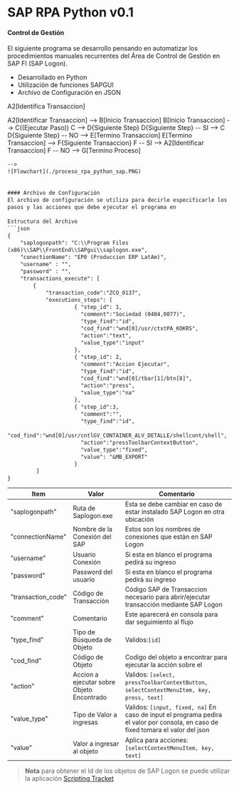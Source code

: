# SAP RPA Python v0.1
#### Control de Gestión
El siguiente programa se desarrollo pensando en automatizar los procedimientos manuales recurrentes del Área de Control de Gestión en SAP FI (SAP Logon).

- Desarrollado en Python
- Utilización de funciones SAPGUI
- Archivo de Configuración en JSON

<!--
```mermaid
graph LR
A[Inicio Proceso] --> A2[Identifica Transaccion]
A2[Identificar Transaccion] --> B[Inicio Transaccion]
B[Inicio Transaccion] --> C((Ejecutar Paso))
C --> D{Siguiente Step}
D{Siguiente Step} -- SI --> C
D{Siguiente Step} -- NO --> E[Termino Transaccion]
E[Termino Transaccion] --> F{Siguiente Transaccion}
F -- SI --> A2[Identificar Transaccion]
F -- NO --> G[Termino Proceso]
```
-->
![Flowchart](./proceso_rpa_python_sap.PNG)


#### Archivo de Configuración
El archivo de configuración se utiliza para decirle especificarle los pasos y las acciones que debe ejecutar el programa en 

Estructura del Archivo
```json
{
    "saplogonpath": "C:\\Program Files (x86)\\SAP\\FrontEnd\\SAPgui\\saplogon.exe",
    "conectionName": "EP0 (Produccion ERP LatAm)",
    "username" : "",
    "password" : "",
    "transactions_execute": [
        {
    		"transaction_code":"ZCO_0137",
    	    "executions_steps": [
    	             { "step_id": 1,
    				   "comment":"Sociedad (0404,0077)",
    	               "type_find":"id",
	    	           "cod_find":"wnd[0]/usr/ctxtPA_KOKRS",
    	               "action":"text",
    				   "value_type":"input"
    	             },
    	             { "step_id": 2,
    	               "comment":"Accion Ejecutar",
    	               "type_find":"id",
    	               "cod_find":"wnd[0]/tbar[1]/btn[8]",
    	               "action":"press",
    				   "value_type":"na"
    	             },
    	             { "step_id":3,
    	               "comment":"",
    	               "type_find":"id",
    	               "cod_find":"wnd[0]/usr/cntlGV_CONTAINER_ALV_DETALLE/shellcont/shell",
    	               "action":"pressToolbarContextButton",
    				   "value_type":"fixed",
    				   "value": "&MB_EXPORT"
    	             }
    	 ]
}
```

| Item | Valor | Comentario|
|-------|-------|----------|
|"saplogonpath"|Ruta de Saplogon.exe| Esta se debe cambiar en caso de estar instalado SAP Logon en otra ubicación|
|"connectionName"|Nombre de la Conexión del SAP| Estos son los nombres de conexiones que están en SAP Logon|
|"username"|Usuario Conexión| Si esta en blanco el programa pedirá su ingreso|
|"password"|Password del usuario| Si esta en blanco el programa pedirá su ingreso|
|"transaction_code" | Código de Transacción | Código SAP de Transaccion necesario para abrir/ejecutar transacción mediante SAP Logon
|"comment" | Comentario | Este aparecerá en consola para dar seguimiento al flujo |
|"type_find" | Tipo de Búsqueda de Objeto | Validos:`[id]`|
|"cod_find" | Código de Objeto | Codigo del objeto a encontrar para ejecutar la acción sobre el |
|"action"| Accion a ejecutar sobre Objeto Encontrado |Validos: `[select, pressToolbarContextButton, selectContextMenuItem, key, press, text]` |
|"value_type" |Tipo de Valor a ingresas | Validos: `[input, fixed, na]` En caso de input el programa pedira el valor por consola, en caso de fixed tomara el valor del json |
|"value" |Valor a ingresar al objeto |Aplica para acciones: `[selectContextMenuItem, key, text]` |


> **Nota** para obtener el Id de los objetos de SAP Logon se puede utilizar la aplicación [Scripting Tracket](https://tracker.stschnell.de/)

